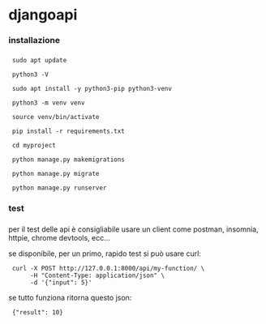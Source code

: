 
# djangoapi


###
### installazione
###

     sudo apt update

     python3 -V

     sudo apt install -y python3-pip python3-venv

     python3 -m venv venv

     source venv/bin/activate

     pip install -r requirements.txt

     cd myproject

     python manage.py makemigrations

     python manage.py migrate

     python manage.py runserver

###
### test
### 

per il test delle api è consigliabile usare un client come postman, insomnia, httpie, chrome devtools, ecc...

se disponibile, per un primo, rapido test si può usare curl:

     curl -X POST http://127.0.0.1:8000/api/my-function/ \
          -H "Content-Type: application/json" \
          -d '{"input": 5}'

se tutto funziona ritorna questo json:

     {"result": 10}
